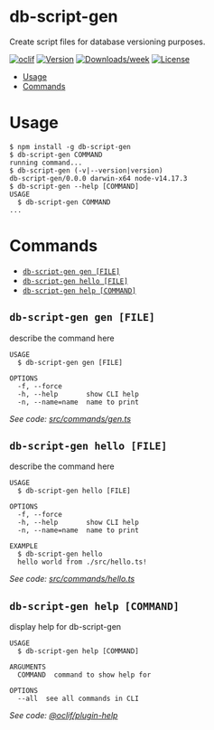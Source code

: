 db-script-gen
=============

Create script files for database versioning purposes.

[![oclif](https://img.shields.io/badge/cli-oclif-brightgreen.svg)](https://oclif.io)
[![Version](https://img.shields.io/npm/v/db-script-gen.svg)](https://npmjs.org/package/db-script-gen)
[![Downloads/week](https://img.shields.io/npm/dw/db-script-gen.svg)](https://npmjs.org/package/db-script-gen)
[![License](https://img.shields.io/npm/l/db-script-gen.svg)](https://github.com/yehudamakarov/db-script-gen/blob/master/package.json)

<!-- toc -->
* [Usage](#usage)
* [Commands](#commands)
<!-- tocstop -->
# Usage
<!-- usage -->
```sh-session
$ npm install -g db-script-gen
$ db-script-gen COMMAND
running command...
$ db-script-gen (-v|--version|version)
db-script-gen/0.0.0 darwin-x64 node-v14.17.3
$ db-script-gen --help [COMMAND]
USAGE
  $ db-script-gen COMMAND
...
```
<!-- usagestop -->
# Commands
<!-- commands -->
* [`db-script-gen gen [FILE]`](#db-script-gen-gen-file)
* [`db-script-gen hello [FILE]`](#db-script-gen-hello-file)
* [`db-script-gen help [COMMAND]`](#db-script-gen-help-command)

## `db-script-gen gen [FILE]`

describe the command here

```
USAGE
  $ db-script-gen gen [FILE]

OPTIONS
  -f, --force
  -h, --help       show CLI help
  -n, --name=name  name to print
```

_See code: [src/commands/gen.ts](https://github.com/yehudamakarov/db-script-gen/blob/v0.0.0/src/commands/gen.ts)_

## `db-script-gen hello [FILE]`

describe the command here

```
USAGE
  $ db-script-gen hello [FILE]

OPTIONS
  -f, --force
  -h, --help       show CLI help
  -n, --name=name  name to print

EXAMPLE
  $ db-script-gen hello
  hello world from ./src/hello.ts!
```

_See code: [src/commands/hello.ts](https://github.com/yehudamakarov/db-script-gen/blob/v0.0.0/src/commands/hello.ts)_

## `db-script-gen help [COMMAND]`

display help for db-script-gen

```
USAGE
  $ db-script-gen help [COMMAND]

ARGUMENTS
  COMMAND  command to show help for

OPTIONS
  --all  see all commands in CLI
```

_See code: [@oclif/plugin-help](https://github.com/oclif/plugin-help/blob/v3.2.2/src/commands/help.ts)_
<!-- commandsstop -->
